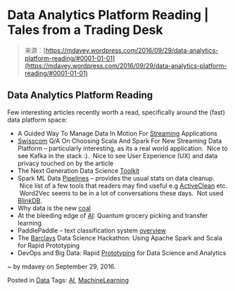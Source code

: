 <!--yml
category: 未分类
date: 2024-05-18 05:29:12
-->

# Data Analytics Platform Reading | Tales from a Trading Desk

> 来源：[https://mdavey.wordpress.com/2016/09/29/data-analytics-platform-reading/#0001-01-01](https://mdavey.wordpress.com/2016/09/29/data-analytics-platform-reading/#0001-01-01)

## Data Analytics Platform Reading

Few interesting articles recently worth a read, specifically around the (fast) data platform space:

*   A Guided Way To Manage Data In Motion For [Streaming](http://www.lightbend.com/blog/introducing-lightbend-fast-data-platform) Applications
*   [Swisscom](http://www.lightbend.com/blog/fast-data-for-telecommunications-swisscom-qa-on-choosing-scala-and-spark-for-new-streaming-data-platform) Q/A On Choosing Scala And Spark For New Streaming Data Platform – particularly interesting, as its a real world application.  Nice to see Kafka in the stack :).  Nice to see User Experience (UX) and data privacy touched on by the article
*   The Next Generation Data Science [Toolkit](https://www.lightbend.com/blog/scala-and-spark-notebook-the-next-generation-data-science-toolkit)
*   Spark ML Data [Pipelines](https://www.infoq.com/articles/apache-sparkml-data-pipelines) – provides the usual stats on data cleanup.  Nice list of a few tools that readers may find useful e.g [ActiveClean](https://activeclean.github.io/) etc.  Word2Vec seems to be in a lot of conversations these days.  Not used [BlinkDB](http://blinkdb.org/).
*   Why data is the new [coal](https://www.theguardian.com/technology/2016/sep/27/data-efficiency-deep-learning)
*   At the bleeding edge of [AI](http://arstechnica.co.uk/business/2016/09/at-the-bleeding-edge-of-ai-quantum-grocery-picking-and-transfer-learning/): Quantum grocery picking and transfer learning
*   PaddlePaddle – text classification system [overview](http://www.paddlepaddle.org/doc/demo/quick_start/index_en.html#)
*   The [Barclays](https://blog.cloudera.com/blog/2016/05/the-barclays-data-science-hackathon-using-apache-spark-and-scala-for-rapid-prototyping/) Data Science Hackathon: Using Apache Spark and Scala for Rapid Prototyping
*   DevOps and Big Data: Rapid [Prototyping](http://public.brighttalk.com/resource/core/118879/devops-and-big-data-webinar-cisco-bluedata-final_197719.pdf) for Data Science and Analytics

~ by mdavey on September 29, 2016.

Posted in [Data](https://mdavey.wordpress.com/category/data/)
Tags: [AI](https://mdavey.wordpress.com/tag/ai/), [MachineLearning](https://mdavey.wordpress.com/tag/machinelearning/)